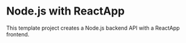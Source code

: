 # Node.js with ReactApp

This template project creates a Node.js backend API with a ReactApp frontend.
